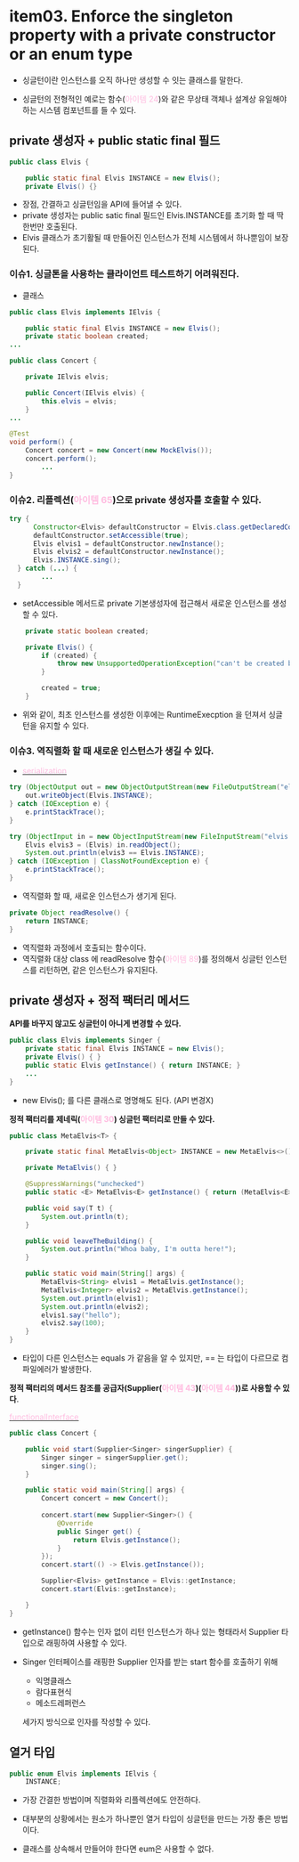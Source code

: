 # item03. Enforce the singleton property with a private constructor or an enum type



- 싱글턴이란 인스턴스를 오직 하나만 생성할 수 잇는 클래스를 말한다.

- 싱글턴의 전형적인 예로는 함수(<span style="color:#ffbce0">아이템 24</span>)와 같은 무상태 객체나 설계상 유일해야 하는 시스템 컴포넌트를 들 수 있다.





## private 생성자 + public static final 필드

~~~java
public class Elvis {

    public static final Elvis INSTANCE = new Elvis();
    private Elvis() {}
~~~

- 장점, 간결하고 싱글턴임을 API에 들어낼 수 있다. 
- private 생성자는 public satic final 필드인 Elvis.INSTANCE를 초기화 할 때 딱 한번만 호출된다.
- Elvis 클래스가 초기활될 때 만들어진 인스턴스가 전체 시스템에서 하나뿐임이 보장된다.



### 이슈1. 싱글톤을 사용하는 클라이언트 테스트하기 어려워진다. 

- 클래스

```java
public class Elvis implements IElvis {

    public static final Elvis INSTANCE = new Elvis();
    private static boolean created;
...
```

~~~java
public class Concert {

    private IElvis elvis;

    public Concert(IElvis elvis) {
        this.elvis = elvis;
    }
...
~~~

~~~java
@Test
void perform() {
    Concert concert = new Concert(new MockElvis());
    concert.perform();
		...
}
~~~



### 이슈2. 리플렉션(<span style="color:#ffbce0">아이템 65</span>)으로 private 생성자를 호출할 수 있다. 

~~~java
try {
      Constructor<Elvis> defaultConstructor = Elvis.class.getDeclaredConstructor();
      defaultConstructor.setAccessible(true);
      Elvis elvis1 = defaultConstructor.newInstance();
      Elvis elvis2 = defaultConstructor.newInstance();
      Elvis.INSTANCE.sing();
  } catch (...) {
		...
  }
~~~

- setAccessible 메서드로 private 기본생성자에 접근해서 새로운 인스턴스를 생성할 수 있다.

~~~java
    private static boolean created;

    private Elvis() {
        if (created) {
            throw new UnsupportedOperationException("can't be created by constructor.");
        }

        created = true;
    }
~~~

- 위와 같이, 최초 인스턴스를 생성한 이후에는 RuntimeExecption 을 던져서 싱글턴을 유지할 수 있다.



### 이슈3. 역직렬화 할 때 새로운 인스턴스가 생길 수 있다.

- [<span style="color:#ffbce0">serialization </span>](./item03-serialization.md)

~~~java
try (ObjectOutput out = new ObjectOutputStream(new FileOutputStream("elvis.obj"))) {
    out.writeObject(Elvis.INSTANCE);
} catch (IOException e) {
    e.printStackTrace();
}

try (ObjectInput in = new ObjectInputStream(new FileInputStream("elvis.obj"))) {
    Elvis elvis3 = (Elvis) in.readObject();
    System.out.println(elvis3 == Elvis.INSTANCE);
} catch (IOException | ClassNotFoundException e) {
    e.printStackTrace();
}
~~~

- 역직렬화 할 때, 새로운 인스턴스가 생기게 된다.

~~~java
private Object readResolve() {
    return INSTANCE;
}
~~~

- 역직렬화 과정에서 호출되는 함수이다.
- 역직렬화 대상 class 에 readResolve 함수(<span style="color:#ffbce0">아이템 89</span>)를 정의해서 싱글턴 인스턴스를 리턴하면, 같은 인스턴스가 유지된다.





## private 생성자 + 정적 팩터리 메서드

**API를 바꾸지 않고도 싱글턴이 아니게 변경할 수 있다.**

~~~java
public class Elvis implements Singer {
    private static final Elvis INSTANCE = new Elvis();
    private Elvis() { }
    public static Elvis getInstance() { return INSTANCE; }
    ...
}
~~~

- new Elvis(); 를 다른 클래스로 명명해도 된다. (API 변경X)





**정적 팩터리를 제네릭(<span style="color:#ffbce0">아이템 30</span>) 싱글턴 팩터리로 만들 수 있다.**

~~~java
public class MetaElvis<T> {

    private static final MetaElvis<Object> INSTANCE = new MetaElvis<>();

    private MetaElvis() { }

    @SuppressWarnings("unchecked")
    public static <E> MetaElvis<E> getInstance() { return (MetaElvis<E>) INSTANCE; }

    public void say(T t) {
        System.out.println(t);
    }

    public void leaveTheBuilding() {
        System.out.println("Whoa baby, I'm outta here!");
    }

    public static void main(String[] args) {
        MetaElvis<String> elvis1 = MetaElvis.getInstance();
        MetaElvis<Integer> elvis2 = MetaElvis.getInstance();
        System.out.println(elvis1);
        System.out.println(elvis2);
        elvis1.say("hello");
        elvis2.say(100);
    }
}
~~~

- 타입이 다른 인스턴스는 equals 가 같음을 알 수 있지만, == 는 타입이 다르므로 컴파일에러가 발생한다.



**정적 팩터리의 메서드 참조를 공급자(Supplier(<span style="color:#ffbce0">아이템 43</span>)(<span style="color:#ffbce0">아이템 44</span>))로 사용할 수 있다**.

[<span style="color:#ffbce0">functionalInterface</span>](./item03-functional.md)

~~~java
public class Concert {

    public void start(Supplier<Singer> singerSupplier) {
        Singer singer = singerSupplier.get();
        singer.sing();
    }

    public static void main(String[] args) {
        Concert concert = new Concert();
      
        concert.start(new Supplier<Singer>() {
            @Override
            public Singer get() {
                return Elvis.getInstance();
            }
        });
        concert.start(() -> Elvis.getInstance());

        Supplier<Elvis> getInstance = Elvis::getInstance;
        concert.start(Elvis::getInstance);

    }
}
~~~

- getInstance() 함수는 인자 없이 리턴 인스턴스가 하나 있는 형태라서 Supplier 타입으로 래핑하여 사용할 수 있다.

- Singer 인터페이스를 래핑한 Supplier 인자를 받는 start 함수를 호출하기 위해

  - 익명클래스
  - 람다표현식
  - 메소드레퍼런스

  세가지 방식으로 인자를 작성할 수 있다.





## 열거 타입 

~~~java
public enum Elvis implements IElvis {
    INSTANCE;
~~~

- 가장 간결한 방법이며 직렬화와 리플렉션에도 안전하다.

- 대부분의 상황에서는 원소가 하나뿐인 열거 타입이 싱글턴을 만드는 가장 좋은 방법이다.

- 클래스를 상속해서 만들어야 한다면 eum은 사용할 수 없다.




























































